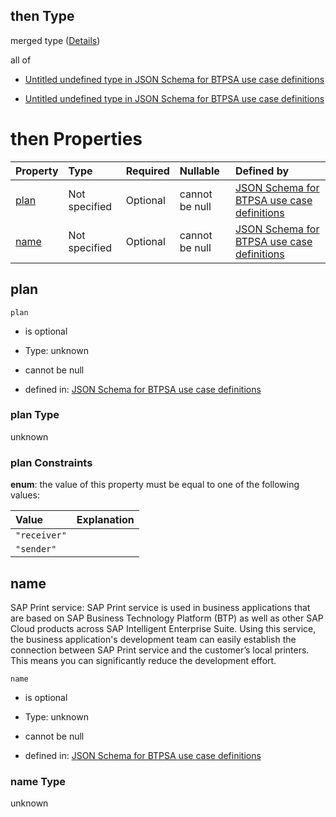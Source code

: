 ## then Type

merged type ([Details](btpsa-usecase-properties-services-items-allof-1-then-allof-89-then.md))

all of

*   [Untitled undefined type in JSON Schema for BTPSA use case definitions](btpsa-usecase-properties-services-items-allof-1-then-allof-89-then-allof-0.md "check type definition")

*   [Untitled undefined type in JSON Schema for BTPSA use case definitions](btpsa-usecase-properties-services-items-allof-1-then-allof-89-then-allof-1.md "check type definition")

# then Properties

| Property      | Type          | Required | Nullable       | Defined by                                                                                                                                                                                                            |
| :------------ | :------------ | :------- | :------------- | :-------------------------------------------------------------------------------------------------------------------------------------------------------------------------------------------------------------------- |
| [plan](#plan) | Not specified | Optional | cannot be null | [JSON Schema for BTPSA use case definitions](btpsa-usecase-properties-services-items-allof-1-then-allof-89-then-properties-plan.md "undefined#/properties/services/items/allOf/1/then/allOf/89/then/properties/plan") |
| [name](#name) | Not specified | Optional | cannot be null | [JSON Schema for BTPSA use case definitions](btpsa-usecase-properties-services-items-allof-1-then-allof-89-then-properties-name.md "undefined#/properties/services/items/allOf/1/then/allOf/89/then/properties/name") |

## plan



`plan`

*   is optional

*   Type: unknown

*   cannot be null

*   defined in: [JSON Schema for BTPSA use case definitions](btpsa-usecase-properties-services-items-allof-1-then-allof-89-then-properties-plan.md "undefined#/properties/services/items/allOf/1/then/allOf/89/then/properties/plan")

### plan Type

unknown

### plan Constraints

**enum**: the value of this property must be equal to one of the following values:

| Value        | Explanation |
| :----------- | :---------- |
| `"receiver"` |             |
| `"sender"`   |             |

## name

SAP Print service: SAP Print service is used in business applications that are based on SAP Business Technology Platform (BTP) as well as other SAP Cloud products across SAP Intelligent Enterprise Suite. Using this service, the business application's development team can easily establish the connection between SAP Print service and the customer’s local printers. This means you can significantly reduce the development effort.

`name`

*   is optional

*   Type: unknown

*   cannot be null

*   defined in: [JSON Schema for BTPSA use case definitions](btpsa-usecase-properties-services-items-allof-1-then-allof-89-then-properties-name.md "undefined#/properties/services/items/allOf/1/then/allOf/89/then/properties/name")

### name Type

unknown
